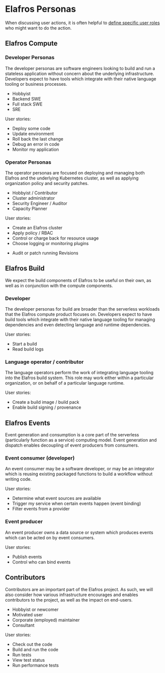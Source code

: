 # Elafros Personas

When discussing user actions, it is often helpful to [define specific
user roles](https://en.wikipedia.org/wiki/Persona_(user_experience)) who
might want to do the action.


## Elafros Compute

### Developer Personas

The developer personas are software engineers looking to build and run
a stateless application without concern about the underlying
infrastructure. Developers expect to have tools which integrate with
their native language tooling or business processes.

* Hobbyist
* Backend SWE
* Full stack SWE
* SRE

User stories:
* Deploy some code
* Update environment
* Roll back the last change
* Debug an error in code
* Monitor my application

### Operator Personas

The operator personas are focused on deploying and managing both
Elafros and the underlying Kubernetes cluster, as well as applying
organization policy and security patches.

* Hobbyist / Contributor
* Cluster administrator
* Security Engineer / Auditor
* Capacity Planner

User stories:
* Create an Elafros cluster
* Apply policy / RBAC
* Control or charge back for resource usage
* Choose logging or monitoring plugins
- Audit or patch running Revisions


## Elafros Build

We expect the build components of Elafros to be useful on their own,
as well as in conjunction with the compute components. 

### Developer

The developer personas for build are broader than the serverless
workloads that the Elafros compute product focuses on. Developers
expect to have build tools which integrate with their native language
tooling for managing dependencies and even detecting language and
runtime dependencies.

User stories:
* Start a build
* Read build logs

### Language operator / contributor

The language operators perform the work of integrating language
tooling into the Elafros build system. This role may work either
within a particular organization, or on behalf of a particular
language runtime.

User stories:
* Create a build image / build pack
* Enable build signing / provenance


## Elafros Events

Event generation and consumption is a core part of the serverless
(particularly function as a service) computing model. Event generation
and dispatch enables decoupling of event producers from consumers.

### Event consumer (developer)

An event consumer may be a software developer, or may be an integrator
which is reusing existing packaged functions to build a workflow
without writing code.

User stories:
* Determine what event sources are available
* Trigger my service when certain events happen (event binding)
* Filter events from a provider

### Event producer

An event producer owns a data source or system which produces events
which can be acted on by event consumers.

User stories:
* Publish events
* Control who can bind events


## Contributors

Contributors are an important part of the Elafros project. As such, we
will also consider how various infrastructure encourages and enables
contributors to the project, as well as the impact on end-users.

* Hobbyist or newcomer
* Motivated user
* Corporate (employed) maintainer
* Consultant

User stories:
* Check out the code
* Build and run the code
* Run tests
* View test status
* Run performance tests


